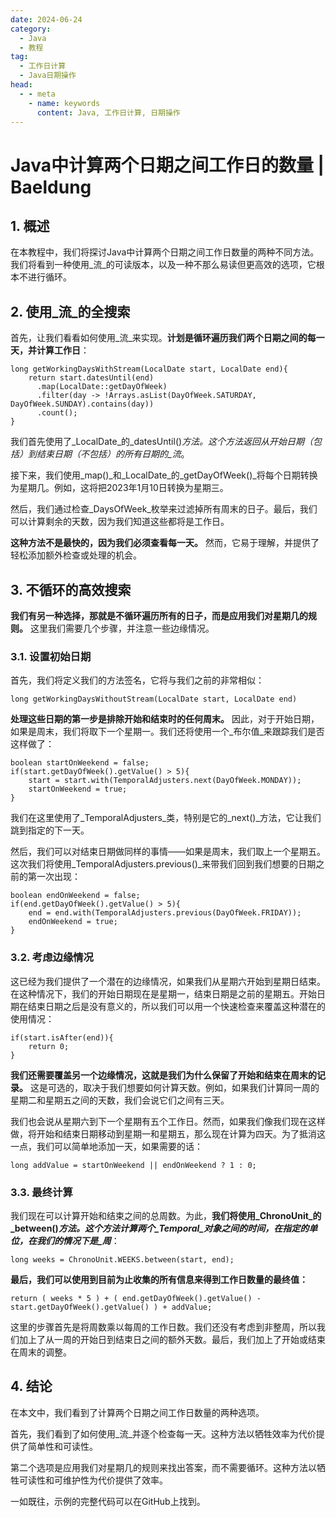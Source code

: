 ```yaml
---
date: 2024-06-24
category:
  - Java
  - 教程
tag:
  - 工作日计算
  - Java日期操作
head:
  - - meta
    - name: keywords
      content: Java, 工作日计算, 日期操作
---
```

# Java中计算两个日期之间工作日的数量 | Baeldung

## 1. 概述

在本教程中，我们将探讨Java中计算两个日期之间工作日数量的两种不同方法。我们将看到一种使用_流_的可读版本，以及一种不那么易读但更高效的选项，它根本不进行循环。

## 2. 使用_流_的全搜索

首先，让我们看看如何使用_流_来实现。**计划是循环遍历我们两个日期之间的每一天，并计算工作日**：

```
long getWorkingDaysWithStream(LocalDate start, LocalDate end){
    return start.datesUntil(end)
      .map(LocalDate::getDayOfWeek)
      .filter(day -> !Arrays.asList(DayOfWeek.SATURDAY, DayOfWeek.SUNDAY).contains(day))
      .count();
}
```

我们首先使用了_LocalDate_的_datesUntil()_方法。这个方法返回从开始日期（包括）到结束日期（不包括）的所有日期的_流_。

接下来，我们使用_map()_和_LocalDate_的_getDayOfWeek()_将每个日期转换为星期几。例如，这将把2023年1月10日转换为星期三。

然后，我们通过检查_DaysOfWeek_枚举来过滤掉所有周末的日子。最后，我们可以计算剩余的天数，因为我们知道这些都将是工作日。

**这种方法不是最快的，因为我们必须查看每一天。** 然而，它易于理解，并提供了轻松添加额外检查或处理的机会。

## 3. 不循环的高效搜索

**我们有另一种选择，那就是不循环遍历所有的日子，而是应用我们对星期几的规则。** 这里我们需要几个步骤，并注意一些边缘情况。

### 3.1. 设置初始日期

首先，我们将定义我们的方法签名，它将与我们之前的非常相似：

```
long getWorkingDaysWithoutStream(LocalDate start, LocalDate end)
```

**处理这些日期的第一步是排除开始和结束时的任何周末。** 因此，对于开始日期，如果是周末，我们将取下一个星期一。我们还将使用一个_布尔值_来跟踪我们是否这样做了：

```
boolean startOnWeekend = false;
if(start.getDayOfWeek().getValue() > 5){
    start = start.with(TemporalAdjusters.next(DayOfWeek.MONDAY));
    startOnWeekend = true;
}
```

我们在这里使用了_TemporalAdjusters_类，特别是它的_next()_方法，它让我们跳到指定的下一天。

然后，我们可以对结束日期做同样的事情——如果是周末，我们取上一个星期五。这次我们将使用_TemporalAdjusters.previous()_来带我们回到我们想要的日期之前的第一次出现：

```
boolean endOnWeekend = false;
if(end.getDayOfWeek().getValue() > 5){
    end = end.with(TemporalAdjusters.previous(DayOfWeek.FRIDAY));
    endOnWeekend = true;
}
```

### 3.2. 考虑边缘情况

这已经为我们提供了一个潜在的边缘情况，如果我们从星期六开始到星期日结束。在这种情况下，我们的开始日期现在是星期一，结束日期是之前的星期五。开始日期在结束日期之后是没有意义的，所以我们可以用一个快速检查来覆盖这种潜在的使用情况：

```
if(start.isAfter(end)){
    return 0;
}
```

**我们还需要覆盖另一个边缘情况，这就是我们为什么保留了开始和结束在周末的记录。** 这是可选的，取决于我们想要如何计算天数。例如，如果我们计算同一周的星期二和星期五之间的天数，我们会说它们之间有三天。

我们也会说从星期六到下一个星期有五个工作日。然而，如果我们像我们现在这样做，将开始和结束日期移动到星期一和星期五，那么现在计算为四天。为了抵消这一点，我们可以简单地添加一天，如果需要的话：

```
long addValue = startOnWeekend || endOnWeekend ? 1 : 0;
```

### 3.3. 最终计算

我们现在可以计算开始和结束之间的总周数。为此，**我们将使用_ChronoUnit_的_between()_方法。这个方法计算两个_Temporal_对象之间的时间，在指定的单位，在我们的情况下是_周_**：

```
long weeks = ChronoUnit.WEEKS.between(start, end);
```

**最后，我们可以使用到目前为止收集的所有信息来得到工作日数量的最终值：**

```
return ( weeks * 5 ) + ( end.getDayOfWeek().getValue() - start.getDayOfWeek().getValue() ) + addValue;
```

这里的步骤首先是将周数乘以每周的工作日数。我们还没有考虑到非整周，所以我们加上了从一周的开始日到结束日之间的额外天数。最后，我们加上了开始或结束在周末的调整。

## 4. 结论

在本文中，我们看到了计算两个日期之间工作日数量的两种选项。

首先，我们看到了如何使用_流_并逐个检查每一天。这种方法以牺牲效率为代价提供了简单性和可读性。

第二个选项是应用我们对星期几的规则来找出答案，而不需要循环。这种方法以牺牲可读性和可维护性为代价提供了效率。

一如既往，示例的完整代码可以在GitHub上找到。